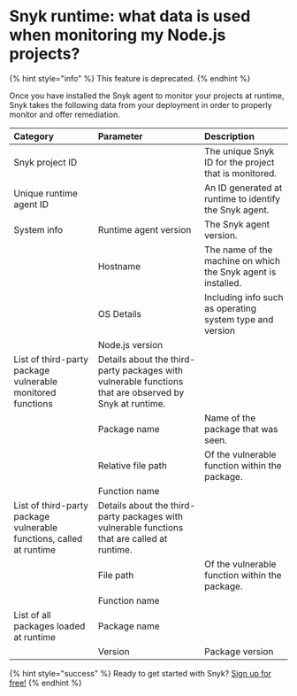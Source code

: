 # Snyk runtime: what data is used when monitoring my Node.js projects?

{% hint style="info" %}
This feature is deprecated.
{% endhint %}

Once you have installed the Snyk agent to monitor your projects at runtime, Snyk takes the following data from your deployment in order to properly monitor and offer remediation.

| Category | Parameter | Description |
| :--- | :--- | :--- |
| Snyk project ID |  | The unique Snyk ID for the project that is monitored. |
| Unique runtime agent ID |  | An ID generated at runtime to identify the Snyk agent. |
| System info | Runtime agent version | The Snyk agent version. |
|  | Hostname | The name of the machine on which the Snyk agent is installed. |
|  | OS Details | Including info such as operating system type and version |
|  | Node.js version |  |
| List of third-party package vulnerable monitored functions | Details about the third-party packages with vulnerable functions that are observed by Snyk at runtime. |  |
|  | Package name | Name of the package that was seen. |
|  | Relative file path | Of the vulnerable function within the package. |
|  | Function name |  |
| List of third-party package vulnerable functions, called at runtime | Details about the third-party packages with vulnerable functions that are called at runtime. |  |
|  | File path | Of the vulnerable function within the package. |
|  | Function name |  |
| List of all packages loaded at runtime | Package name |  |
|  | Version | Package version |

{% hint style="success" %}
Ready to get started with Snyk? [Sign up for free!](https://snyk.io/login?cta=sign-up&loc=footer&page=support_docs_page)
{% endhint %}

